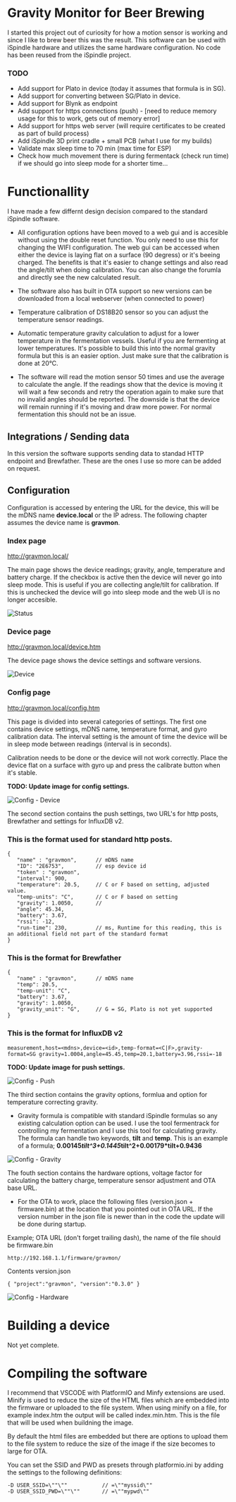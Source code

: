 # Gravity Monitor for Beer Brewing

I started this project out of curiosity for how a motion sensor is working and since I like to brew beer this was the result. This software can be used with iSpindle hardware and utilizes the same hardware configuration. No code has been reused from the iSpindle project. 

### TODO

* Add support for Plato in device (today it assumes that formula is in SG). 
* Add support for converting between SG/Plato in device.
* Add support for Blynk as endpoint
* Add support for https connections (push) - [need to reduce memory usage for this to work, gets out of memory error]
* Add support for https web server (will require certificates to be created as part of build process)
* Add iSpindle 3D print cradle + small PCB (what I use for my builds)
* Validate max sleep time to 70 min (max time for ESP)
* Check how much movement there is during fermentack (check run time) if we should go into sleep mode for a shorter time...

# Functionallity

I have made a few differnt design decision compared to the standard iSpindle software. 

* All configuration options have been moved to a web gui and is accesible without using the double reset function. You only need to use this for changing the WIFI configuration. The web gui can be accessed when either the device is laying flat on a surface (90 degress) or it's beeing charged. The benefits is that it's easier to change settings and also read the angle/tilt when doing calibration. You can also change the forumla and directly see the new calculated result. 

* The software also has built in OTA support so new versions can be downloaded from a local webserver (when connected to power)

* Temperature calibration of DS18B20 sensor so you can adjust the temperature sensor readings.

* Automatic temperature gravity calculation to adjust for a lower temperature in the fermentation vessels. Useful if you are fermenting at lower temperatures. It's possible to build this into the normal gravity formula but this is an easier option. Just make sure that the calibration is done at 20°C.

* The software will read the motion sensor 50 times and use the average to calculate the angle. If the readings show that the device is moving it will wait a few seconds and retry the operation again to make sure that no invalid angles should be reported. The downside is that the device will remain running if it's moving and draw more power. For normal fermentation this should not be an issue.

## Integrations / Sending data 

In this version the software supports sending data to standad HTTP endpoint and Brewfather. These are the ones I use so more can be added on request. 

## Configuration 

Configuration is accessed by entering the URL for the device, this will be the mDNS name __device.local__ or the IP adress. The following chapter assumes the device name is __gravmon__.

### Index page

http://gravmon.local/

The main page shows the device readings; gravity, angle, temperature and battery charge. If the checkbox is active then the device will never go into sleep mode. This is useful if you are collecting angle/tilt for calibration. If this is unchecked the device will go into sleep mode and the web UI is no longer accesible. 

![Status](img/index.png)

### Device page

http://gravmon.local/device.htm

The device page shows the device settings and software versions. 

![Device](img/device.png)

### Config page

http://gravmon.local/config.htm

This page is divided into several categories of settings. The first one contains device settings, mDNS name, temperature format, and gyro calibration data. The interval setting is the amount of time the device will be in sleep mode between readings (interval is in seconds).

Calibration needs to be done or the device will not work correctly. Place the device flat on a surface with gyro up and press the calibrate button when it's stable. 

__TODO: Update image for config settings.__

![Config - Device](img/config1.png)

The second section contains the push settings, two URL's for http posts, Brewfather and settings for InfluxDB v2. 

### This is the format used for standard http posts. 
```
{ 
   "name" : "gravmon",      // mDNS name
   "ID": "2E6753",          // esp device id
   "token" : "gravmon",
   "interval": 900,     
   "temperature": 20.5,     // C or F based on setting, adjusted value.
   "temp-units": "C",       // C or F based on setting
   "gravity": 1.0050,       // 
   "angle": 45.34,
   "battery": 3.67,
   "rssi": -12,
   "run-time": 230,         // ms, Runtime for this reading, this is an additional field not part of the standard format
}
```

### This is the format for Brewfather

```
{ 
   "name" : "gravmon",      // mDNS name
   "temp": 20.5,
   "temp-unit": "C",
   "battery": 3.67,
   "gravity": 1.0050,
   "gravity_unit": "G",     // G = SG, Plato is not yet supported
}
```

### This is the format for InfluxDB v2

```
measurement,host=<mdns>,device=<id>,temp-format=<C|F>,gravity-format=SG gravity=1.0004,angle=45.45,temp=20.1,battery=3.96,rssi=-18
```

__TODO: Update image for push settings.__

![Config - Push](img/config2.png)

The third section contains the gravity options, formlua and option for temperature correcting gravity.

* Gravity formula is compatible with standard iSpindle formulas so any existing calculation option can be used. I use the tool fermentrack for controlling my fermentation and I use this tool for calculating gravity. The formula can handle two keywords, __tilt__ and __temp__. This is an example of a formula; __0.00145*tilt^3+0.1445*tilt^2+0.00179*tilt+0.9436__ 

![Config - Gravity](img/config3.png)

The fouth section contains the hardware options, voltage factor for calculating the battery charge, temperature sensor adjustment and OTA base URL.  

* For the OTA to work, place the following files (version.json + firmware.bin) at the location that you pointed out in OTA URL. If the version number in the json file is newer than in the code the update will be done during startup.

Example; OTA URL (don't forget trailing dash), the name of the file should be firmware.bin
```
http://192.168.1.1/firmware/gravmon/
```

Contents version.json
```
{ "project":"gravmon", "version":"0.3.0" }
```

![Config - Hardware](img/config4.png)

# Building a device

Not yet complete.

# Compiling the software

I recommend that VSCODE with PlatformIO and Minfy extensions are used. Minify is used to reduce the size of the HTML files which are embedded into the firmware or uploaded to the file system. When using minify on a file, for example index.htm the output will be called index.min.htm. This is the file that will be used when buildning the image. 

By default the html files are embedded but there are options to upload them to the file system to reduce the size of the image if the size becomes to large for OTA. 

You can set the SSID and PWD as presets through platformio.ini by adding the settings to the following definitions:
```
-D USER_SSID=\""\""           // =\""myssid\""
-D USER_SSID_PWD=\""\""       // =\""mypwd\""
```
